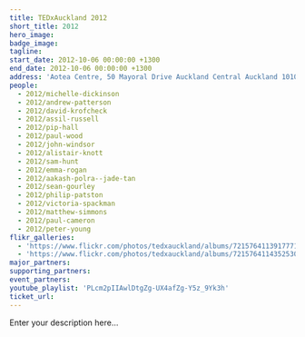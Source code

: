 ```yaml
---
title: TEDxAuckland 2012
short_title: 2012
hero_image:
badge_image:
tagline:
start_date: 2012-10-06 00:00:00 +1300
end_date: 2012-10-06 00:00:00 +1300
address: 'Aotea Centre, 50 Mayoral Drive Auckland Central Auckland 1010'
people:
  - 2012/michelle-dickinson
  - 2012/andrew-patterson
  - 2012/david-krofcheck
  - 2012/assil-russell
  - 2012/pip-hall
  - 2012/paul-wood
  - 2012/john-windsor
  - 2012/alistair-knott
  - 2012/sam-hunt
  - 2012/emma-rogan
  - 2012/aakash-polra--jade-tan
  - 2012/sean-gourley
  - 2012/philip-patston
  - 2012/victoria-spackman
  - 2012/matthew-simmons
  - 2012/paul-cameron
  - 2012/peter-young
flikr_galleries:
  - 'https://www.flickr.com/photos/tedxauckland/albums/72157641139177714'
  - 'https://www.flickr.com/photos/tedxauckland/albums/72157641143525304'
major_partners:
supporting_partners:
event_partners:
youtube_playlist: 'PLcm2pIIAwlDtgZg-UX4afZg-Y5z_9Yk3h'
ticket_url:
---
```


Enter your description here…
